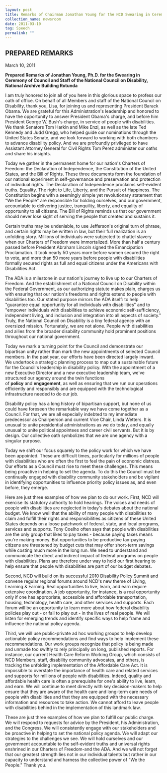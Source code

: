 ```yaml
---
layout: post
title: Remarks of Chairman Jonathan Young for the NCD Swearing in Ceremony
collection_name: newsroom
date: 2011-03-10
tag: Speech
permalink: ""
---
```

## **PREPARED REMARKS**

March 10, 2011

**Prepared Remarks of Jonathan Young, Ph.D. for the Swearing in Ceremony of Council and Staff of the National Council on Disability, National Archive Building Rotunda**

I am truly honored to join all of you here in this glorious space to profess our oath of office. On behalf of all Members and staff of the National Council on Disability, thank you, Lisa, for joining us and representing President Barack Obama. We are grateful for this Administration's leadership and honored to have the opportunity to answer President Obama's charge, and before him President George W. Bush's charge, in service of people with disabilities. We thank Senators Tom Harkin and Mike Enzi, as well as the late Ted Kennedy and Judd Gregg, who helped guide our nominations through the United States Senate, and we look forward to working with both chambers to advance disability policy. And we are profoundly privileged to have Assistant Attorney General for Civil Rights Tom Perez administer our oaths and share his insights.

Today we gather in the permanent home for our nation's Charters of Freedom: the Declaration of Independence, the Constitution of the United States, and the Bill of Rights. These three documents form the foundation of our national experiment in self-governance and preservation and protection of individual rights. The Declaration of Independence proclaims self-evident truths. Equality. The right to Life, Liberty, and the Pursuit of Happiness. The Constitution begins with a seemingly simple yet revolutionary statement that "We the People" are responsible for holding ourselves, and our government, accountable to delivering justice, tranquility, liberty, and equality of opportunity to all citizens. The Bill of Rights reminds us that our government should never lose sight of serving the people that created and sustains it.

Certain truths may be undeniable, to use Jefferson's original turn of phrase, and certain rights may be written in law, but their full realization is an unfolding story. Millions of individuals were subjected to chattel slavery when our Charters of Freedom were immortalized. More than half a century passed before President Abraham Lincoln signed the Emancipation Proclamation. It took nearly 50 years more before women secured the right to vote, and more than 50 more years before people with disabilities formally secured rights as full and equal citizens under the Americans with Disabilities Act.

The ADA is a milestone in our nation's journey to live up to our Charters of Freedom. And the establishment of a National Council on Disability within the Federal Government, as our authorizing statute makes plain, charges us with ensuring that our nation's freedoms and rights extend to people with disabilities too. Our stated purpose mirrors the ADA itself: to help "guarantee equal opportunity for all individuals with disabilities" and to "empower individuals with disabilities to achieve economic self-sufficiency, independent living, and inclusion and integration into all aspects of society." Truly, the National Council on Disability is a tiny federal agency with an oversized mission. Fortunately, we are not alone. People with disabilities and allies from the broader disability community hold prominent positions throughout our national government.

Today we mark a turning point for the Council and demonstrate our bipartisan unity rather than mark the new appointments of selected Council members. In the past year, our efforts have been directed largely inward. We undertook a strategic planning process to map out a sustainable future for the Council's leadership in disability policy. With the appointment of a new Executive Director and a new executive leadership team, we've structured our agency around the twin functions of **policy** and **engagement**, as well as ensuring that we run our operations efficiently and responsibly and are equipped with the technological infrastructure needed to do our job.

Disability policy has a long history of bipartisan support, but none of us could have foreseen the remarkable way we have come together as a Council. For that, we are all especially indebted to my immediate predecessor as Chairperson and current Vice Chair, Linda Wetters. It is unusual to unite presidential administrations as we do today, and equally unusual to unite political appointees and career civil servants. But it is by design. Our collective oath symbolizes that we are one agency with a singular purpose.

Today we shift our focus squarely to the policy work for which we have been appointed. These are difficult times, particularly for millions of people with disabilities who are often the first to feel the pain of economic distress. Our efforts as a Council must rise to meet these challenges. This means being proactive in helping to set the agenda. To do this the Council must be continually engaged with disability community stakeholders and be vigilant in identifying opportunities to influence priority policy issues as, and even before, they emerge.

Here are just three examples of how we plan to do our work. First, NCD will exercise its statutory authority to hold hearings. The voices and needs of people with disabilities are neglected in today's debates about the national budget. We know well that the ability of many people with disabilities to claim and fulfill their rights and responsibilities as citizens of these United States depends on a loose patchwork of federal, state, and local programs, services and supports. Tony Coelho often says that people with disabilities are the only group that likes to pay taxes - because paying taxes means you're making money. But opportunities to be productive tax-paying citizens are threatened by budget cuts that may offer short-term savings while costing much more in the long run. We need to understand and communicate the direct and indirect impact of federal programs on people with disabilities. Plans are therefore under way to hold our first hearing to help ensure that people with disabilities are part of our budget debates.

Second, NCD will build on its successful 2010 Disability Policy Summit and convene regular regional forums around NCD's new theme of Living, Learning & Earning. Real opportunities to live, learn, and earn require extensive coordination. A job opportunity, for instance, is a real opportunity only if one has appropriate, accessible and affordable transportation, housing, technology, health care, and other services and supports. Each forum will be an opportunity to learn more about how federal disability policies play out - or fail to play out - in the lives of real people. We will listen for emerging trends and identify specific ways to help frame and influence the national policy agenda.

Third, we will use public-private ad hoc working groups to help develop actionable policy recommendations and find ways to help implement these recommendations. Our work groups recognize that policy is being made and unmade too swiftly to rely principally on long, published reports. For instance, our current Health Care Reform Working Group, which consists of NCD Members, staff, disability community advocates, and others, is tracking the unfolding implementation of the Affordable Care Act. It is impossible to overstate the importance of health care and related services and supports for millions of people with disabilities. Indeed, quality and affordable health care is often a prerequisite for one's ability to live, learn, and earn. We will continue to meet directly with key decision-makers to help ensure that they are aware of the health care and long-term care needs of people with disabilities and that they are equipped with the necessary information and resources to take action. We cannot afford to leave people with disabilities behind in the implementation of this landmark law.

These are just three examples of how we plan to fulfill our public charge. We will respond to requests for advice by the President, his Administration, and the Congress. We will consistently engage with our stakeholders and be proactive in helping to set the national policy agenda. We will adapt our strategies to the challenges we see. We will hold ourselves and our government accountable to the self-evident truths and universal rights enshrined in our Charters of Freedom-and the ADA. And we will not forget that our greatest strength lies not in our individual talents but rather in our capacity to understand and harness the collective power of "We the People." Thank you.